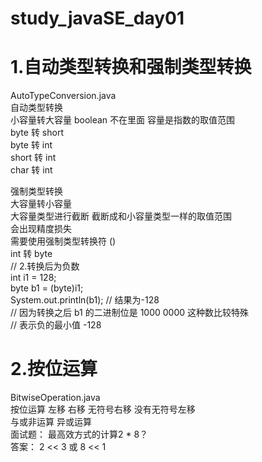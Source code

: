 # study_javaSE_day01
# 1.自动类型转换和强制类型转换
AutoTypeConversion.java                               <br/>
自动类型转换                                           <br/>
小容量转大容量  boolean 不在里面 容量是指数的取值范围     <br/>
byte 转 short        <br/>
byte 转 int          <br/>
short 转 int         <br/>
char 转 int          <br/>

强制类型转换          <br/>
大容量转小容量        <br/>
大容量类型进行截断 截断成和小容量类型一样的取值范围      <br/>
会出现精度损失                                       <br/>
需要使用强制类型转换符  ()                             <br/>
int 转 byte                                          <br/>
// 2.转换后为负数                                     <br/>
int i1 = 128;                                         <br/>
byte b1 = (byte)i1;                                   <br/>
System.out.println(b1); // 结果为-128                    <br/>
// 因为转换之后 b1 的二进制位是 1000 0000 这种数比较特殊     <br/>
// 表示负的最小值 -128                                   <br/>

# 2.按位运算
BitwiseOperation.java <br/>
按位运算 左移 右移 无符号右移 没有无符号左移 <br/>
与或非运算 异或运算 <br/>
面试题： 最高效方式的计算2 * 8？ <br/>
答案： 2 << 3 或 8 << 1 <br/>


